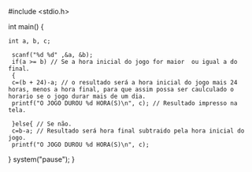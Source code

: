 #include <stdio.h>
  
int main() {
  
    int a, b, c;
     
     scanf("%d %d" ,&a, &b);
     if(a >= b) // Se a hora inicial do jogo for maior  ou igual a do final.
     {
     c=(b + 24)-a; // o resultado será a hora inicial do jogo mais 24 horas, menos a hora final, para que assim possa ser caulculado o horario se o jogo durar mais de um dia.
     printf("O JOGO DUROU %d HORA(S)\n", c); // Resultado impresso na tela.
      
     }else{ // Se não.
     c=b-a; // Resultado será hora final subtraido pela hora inicial do jogo.
     printf("O JOGO DUROU %d HORA(S)\n", c);
      
} system("pause"); }
